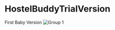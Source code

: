 # HostelBuddyTrialVersion
First Baby Version
![Group 1](https://user-images.githubusercontent.com/57866586/167258747-d3473d88-6bd1-404c-85c3-e29e5d87d0b0.png)
